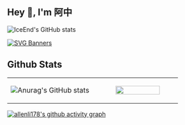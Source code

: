 ## Hey 👋, I'm 阿中

![IceEnd's GitHub stats](https://github-immortality.vercel.app/api?username=azhongisme)


[![SVG Banners](https://svg-banners.vercel.app/api?type=origin&text1=Welcome!%20%20🐱&text2=💖%20Open%20Source&width=1000&height=200)](https://github.com/Akshay090/svg-banners)
  
## Github Stats  

<table><tr><td valign="top" width="50%">

![Anurag's GitHub stats](https://github-readme-stats.vercel.app/api?username=azhongisme&show_icons=true&theme=catppuccin_latte)

</td><td valign="top" width="50%">

<img src="https://github-readme-stats.vercel.app/api/top-langs/?username=azhongisme&hide_border=true&theme=catppuccin_latte&layout=compact&hide=rust,go,makefile,assembly,dockerfile" align="right" style="width: 75%" /></td></tr></table>

[![allenli178's github activity graph](https://github-readme-activity-graph.vercel.app/graph?username=azhongisme&theme=Default&days=20&grid=true&height=350)](https://github.com/ashutosh00710/github-readme-activity-graph)
<!---
azhongisme/azhongisme is a ✨ special ✨ repository because its `README.md` (this file) appears on your GitHub profile.
You can click the Preview link to take a look at your changes.
--->
